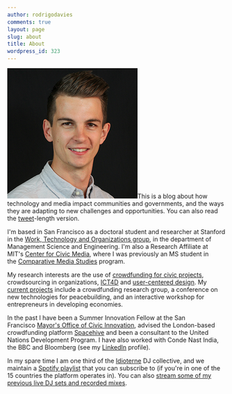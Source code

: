 ```yaml
---
author: rodrigodavies
comments: true
layout: page
slug: about
title: About
wordpress_id: 323
---
```


[![Rodrigo Davies - Photo by Nicole Freedman](rodrigo_hshot.png)](http://rodrigodavies.com/blog/wp-content/uploads/2012/01/rodrigo_hshot.png)This is a blog about how technology and media impact communities and governments, and the ways they are adapting to new challenges and opportunities. You can also read the [tweet](http://twitter.com/rodrigodavies)-length version.

I'm based in San Francisco as a doctoral student and researcher at Stanford in the [Work, Technology and Organizations group](http://web.stanford.edu/group/wto/cgi-bin/wp/students/), in the department of Management Science and Engineering. I'm also a Research Affiliate at MIT's [Center for Civic Media](http://civic.mit.edu), where I was previously an MS student in the [Comparative Media Studies](http://cms.mit.edu) program.

My research interests are the use of [crowdfunding for civic projects](http://www.civiccrowdfunding.com), crowdsourcing in organizations, [ICT4D](http://en.wikipedia.org/wiki/Information_and_communication_technologies_for_development) and [user-centered design](http://calltoaction.mit.edu). My [current projects](../projects/) include a crowdfunding research group, a conference on new technologies for peacebuilding, and an interactive workshop for entrepreneurs in developing economies. 

In the past I have been a Summer Innovation Fellow at the San Francisco [Mayor's Office of Civic Innovation](http://www.innovatesf.com), advised the London-based crowdfunding platform [Spacehive](http://www.spacehive.com) and been a consultant to the United Nations Development Program. I have also worked with Conde Nast India, the BBC and Bloomberg (see my [LinkedIn](http://www.linkedin.com/in/rodrigodavies) profile).

In my spare time I am one third of the [Idioterne](http://mumbaiboss.com/2010/10/29/idiotville/) DJ collective, and we maintain a
[Spotify playlist](http://open.spotify.com/user/rodrigodavies/playlist/08hQfk1B8TP6vvof4c75ze) that you can subscribe to (if you're in one of the 15 countries the platform operates in). You can also [stream some of my previous live DJ sets and recorded mixes](/blog/music/).
